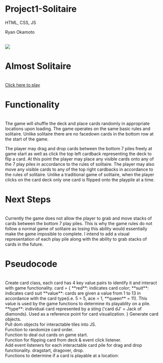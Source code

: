 # Project1-Solitaire
HTML, CSS, JS

Ryan Okamoto

<br>

<img src="https://i.imgur.com/egmRaG2.png">

# Almost Solitaire
<br>
<a href="https://WeAreRyan.github.io/SEI-Project-1-Solitare/">Click here to play</a>

# Functionality
<br>
The game will shuffle the deck and place cards randomly in appropriate locations upon loading. The game operates on the same basic rules and solitaire. Unlike solitaire there are no facedown cards in the bottom row at the start of the game. 

The player may drag and drop cards between the bottom 7 piles freely at game start as well as click the top left cardback representing the deck to flip a card. At this point the player may place any visible cards onto any of the 7 play piles in accordance to the rules of solitaire. The player may also move any visible cards to any of the top right cardbacks in accordance to the rules of solitaire. Unlike a traditional game of solitaire, when the player clicks on the card deck only one card is flipped onto the playpile at a time. 

# Next Steps
<br>
Currently the game does not allow the player to grab and move stacks of cards between the bottom 7 play piles. This is why the game rules do not follow a normal game of solitaire as losing this ability would essentially make the game imposible to complete. I intend to add a visual representation of each play pile along with the ability to grab stacks of cards in the future. 

# Pseudocode
<br>
Create card class, each card has 4 key value pairs to identify it and interact with game functionality. 
card = {
    **red**: indicates card color;
    **suit**: indicates card suit
    **value**: cards are given a value from 1 to 13 in accordance with the card type(i.e. 5 = 5, ace = 1, **queen** = 11). This value is used by the game functions to determine its playablity on a pile. 
    **type**: individual card represented by a sting ('card dJ' = Jack of diamonds). Used as a reference point for card visualization. 
}
Generate card objects.<br/>
Pull dom objects for interactable tiles into JS.<br/>
Function to randomize card order.<br/>
Function to deal out cards on game start.<br/>
Function for flipping card from deck & event click listener.<br/>
Add event listeners for each interactable card pile for drag and drop functionality. dragstart, dragover, drop.<br/>
Functions to determine if a card is playable at a location:

